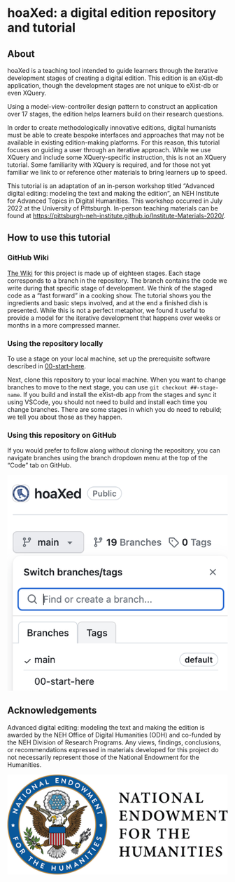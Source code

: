 # hoaXed: a digital edition repository and tutorial

## About

hoaXed is a teaching tool intended to guide learners through the iterative development stages of creating a digital edition. This edition is an eXist-db application, though the development stages are not unique to eXist-db or even XQuery.

Using a model-view-controller design pattern to construct an application over 17 stages, the edition helps learners build on their research questions.

In order to create methodologically innovative editions, digital humanists must be able to create bespoke interfaces and approaches that may not be available in existing edition-making platforms. For this reason, this tutorial focuses on guiding a user through an iterative approach. While we use XQuery and include some XQuery-specific instruction, this is not an XQuery tutorial. Some familiarity with XQuery is required, and for those not yet familiar we link to or reference other materials to bring learners up to speed.

This tutorial is an adaptation of an in-person workshop titled “Advanced digital editing: modeling the text and making the edition”, an NEH Institute for Advanced Topics in Digital Humanities. This workshop occurred in July 2022 at the University of Pittsburgh. In-person teaching materials can be found at https://pittsburgh-neh-institute.github.io/Institute-Materials-2020/.

## How to use this tutorial

### GitHub Wiki

[The Wiki](https://github.com/Pittsburgh-NEH-Institute/hoaXed/wiki) for this project is made up of eighteen stages. Each stage corresponds to a branch in the repository. The branch contains the code we write during that specific stage of development. We think of the staged code as a “fast forward” in a cooking show. The tutorial shows you the ingredients and basic steps involved, and at the end a finished dish is presented. While this is not a perfect metaphor, we found it useful to provide a model for the iterative development that happens over weeks or months in a more compressed manner.

### Using the repository locally

To use a stage on your local machine, set up the prerequisite software described in [00-start-here](https://github.com/Pittsburgh-NEH-Institute/hoaXed/wiki/00-start-here).

Next, clone this repository to your local machine. When you want to change branches to move to the next stage, you can use `git checkout ##-stage-name`. If you build and install the eXist-db app from the stages and sync it using VSCode, you should not need to build and install each time you change branches. There are some stages in which you do need to rebuild; we tell you about those as they happen.

### Using this repository on GitHub

If you would prefer to follow along without cloning the repository, you can navigate branches using the branch dropdown menu at the top of the “Code” tab on GitHub.

![screenshot of GitHub's branch navigation menu](images/branch-menu.png)

## Acknowledgements

Advanced digital editing: modeling the text and making the edition is awarded by the NEH Office of Digital Humanities (ODH) and co-funded by the NEH Division of Research Programs. Any views, findings, conclusions, or recommendations expressed in materials developed for this project do not necessarily represent those of the National Endowment for the Humanities.

![National Endowment for the Humanities seal](images/NEH-Preferred-Seal820.jpg)








